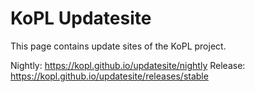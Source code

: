 # KoPL Updatesite

This page contains update sites of the KoPL project.

Nightly: https://kopl.github.io/updatesite/nightly
Release: https://kopl.github.io/updatesite/releases/stable
